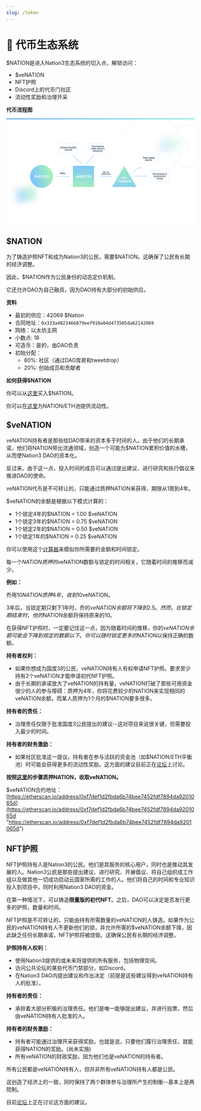 ```yaml
---
slug: /token
---
```

# 🔄 代币生态系统



$NATION是进入Nation3生态系统的切入点，解锁访问：

- $veNATION
- NFT护照
- Discord上的代币门社区
- 流动性奖励和治理开采

**代币流程图**

![token flow chart](/img/Token_flow_chart.png "")

## $NATION
为了铸造护照NFT和成为Nation3的公民，需要$NATION。这确保了公民有长期的经济调整。

因此，$NATION作为公民身份的动态定价机制。

它还允许DAO为自己融资，因为DAO持有大部分的初始供应。

**资料**

- 最初的供应：42069 $Nation
- 合同地址：`0x333a4823466879eef910a04d473505da62142069`
- 网络：以太坊主网
- 小数点: 18
- 可造币：是的，由DAO负责
- 初始分配：
  - 80%: 社区（通过DAO库房和tweetdrop）
  - 20%: 创始成员和贡献者

**如何获得$NATION**

你可以从[这里](#/trade/ether/0x333a4823466879eef910a04d473505da62142069 "这里")买入$NATION。

你可以在[这里](#/pool/0x0bf37157d30dfe6f56757dcadff01aed83b08cd600020000000000000000019a "这里")为NATION/ETH池提供流动性。

## $veNATION

veNATION持有者是那些给DAO带来的资本多于时间的人。由于他们的长期承诺，他们将NATION带出流通领域，创造一个可能为$NATION累积价值的水槽，从而使Nation3 DAO的资本化。

反过来，由于这一点，投入时间的成员可以通过提出建议、进行研究和执行倡议来推进DAO的使命。

veNATION代币是不可转让的，只能通过质押NATION来获得，期限从1周到4年。

$veNATION的余额是根据以下模式计算的：

- 1个锁定4年的$NATION = 1.00 $veNATION
- 1个锁定3年的$NATION = 0.75 $veNATION
- 1个锁定2年的$NATION = 0.50 $veNATION
- 1个锁定1年的$NATION = 0.25 $veNATION

你可以使用这个[计算器](https://app.nation3.org/lock "计算器")来模拟你所需要的金额和时间锁定。

每一个$NATION质押的$veNATION数额与锁定的时间相关，它随着时间的推移而减少。

**例如：**

乔用10$NATION质押4年，收到10$veNATION。

3年后，当锁定期只剩下1年时，乔的$veNATION余额将下降到2.5。然而，在锁定期结束时，他的$NATION余额将保持原来的10。

在获得NFT护照时，一定要记住这一点，因为随着时间的推移，你的$veNATION余额可能会下降到规定的数额以下。你可以随时锁定更多的$NATION以保持正确的数额。

**持有者权利：**

- 如果你想成为国度3的公民，veNATION持有人有权申请NFT护照。要求至少持有2个veNATION才能申请初代NFT护照。
- 由于长期的承诺放大了veNATION的持有量，veNATION打破了那些可用资金很少的人的参与障碍：质押为4年，你将花费较少的NATION来实现相同的veNATION余额，而某人质押为1个月的$NATION要多很多。

**持有者的责任：**

- 治理责任仅限于批准国度3公民提出的建议--这对项目来说很关键，但需要投入最少的时间。

**持有者的财务激励：**

- 如果社区批准这一提议，持有者在参与活跃的资金池（如$NATION/ETH平衡池）时可能会获得更多的流动性奖励。这方面的建议目前正在[论坛](https://forum.nation3.org/t/proposal-to-launch-liquidity-rewards/25 "论坛")上讨论。

**按照**[**这里**](https://app.nation3.org/lock "这里")**的步骤质押NATION，收取veNATION。**

$veNATION合约地址：[https://etherscan.io/address/0xf7def1d2fbda6b74bee7452fdf7894da9201065d](https://etherscan.io/address/0xf7def1d2fbda6b74bee7452fdf7894da9201065d "https://etherscan.io/address/0xf7def1d2fbda6b74bee7452fdf7894da9201065d")

## NFT护照

NFT护照持有人是Nation3的公民。他们是其服务的核心用户，同时也是推动其发展的人。Nation3公民是那些提出建议、进行研究、开展倡议、将自己组织成工作组以及做其他一切成功启动云国家所需的工作的人。他们将自己的时间和专业知识投入到项目中，同时利用Nation3 DAO的资金。

在第一种情况下，可以铸造**限量版的初代NFT**。之后，DAO可以决定是否发行更多的护照，数量和时间。

NFT护照是不可转让的，只能由持有所需数量的veNATION的人铸造。如果作为公民的veNATION持有人不更新他们的锁，并允许所需的$veNATION余额下降，因此缺乏任何长期承诺，NFT护照将被烧毁。这确保公民有长期的经济调整。

**护照持有人权利：**

- 使用Nation3提供的或未来将提供的所有服务，包括物理空间。
- 访问公共论坛的某些代币门禁部分，如Discord。
- 在Nation3 DAO内提出建议和作出决定（前提是这些建议得到veNATION持有人的批准）。

**持有者的责任：**

- 承担着大部分积极的治理责任。他们是唯一能够提出建议，并进行投票，然后由veNATION持有人批准的人。

**持有者的财务激励：**

- 持有者可能通过治理开采获得奖励，也就是说，只要他们履行治理责任，就能获得NATION的奖励。(尚未实施)
- 所有veNATION的财政奖励，因为他们也是veNATION的持有者。

所有公民都是veNATION持有人，但并非所有veNATION持有人都是公民。

这创造了经济上的一致，同时保持了两个群体参与治理所产生的制衡--基本上是两院制。

目前[论坛](https://forum.nation3.org/t/proposal-to-issue-genesis-nft-passports/26 "论坛")上正在讨论这方面的建议。
